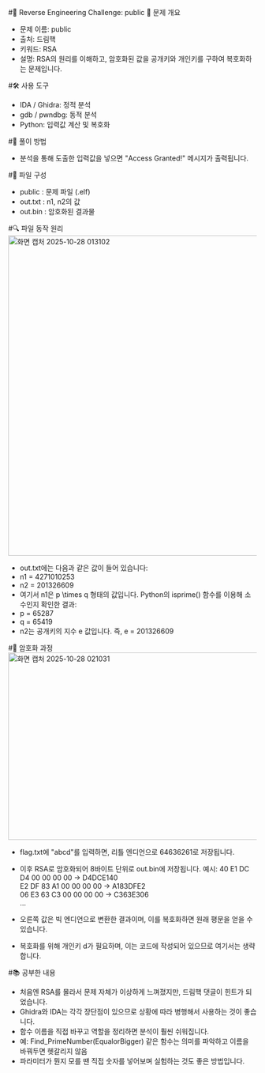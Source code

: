
#🧩 Reverse Engineering Challenge: public
📖 문제 개요
- 문제 이름: public
- 출처: 드림핵
- 키워드: RSA
- 설명: RSA의 원리를 이해하고, 암호화된 값을 공개키와 개인키를 구하여 복호화하는 문제입니다.

#🛠️ 사용 도구
- IDA / Ghidra: 정적 분석
- gdb / pwndbg: 동적 분석
- Python: 입력값 계산 및 복호화

#🚀 풀이 방법
- 분석을 통해 도출한 입력값을 넣으면 "Access Granted!" 메시지가 출력됩니다.

#📁 파일 구성
- public : 문제 파일 (.elf)
- out.txt : n1, n2의 값
- out.bin : 암호화된 결과물

#🔍 파일 동작 원리
<img width="678" height="648" alt="화면 캡처 2025-10-28 013102" src="https://github.com/user-attachments/assets/b9a0760a-06b6-4cd0-9064-3fb9188f23da" />
- out.txt에는 다음과 같은 값이 들어 있습니다:
- n1 = 4271010253
- n2 = 201326609
- 여기서 n1은 p \times q 형태의 값입니다.
Python의 isprime() 함수를 이용해 소수인지 확인한 결과:
- p = 65287
- q = 65419
- n2는 공개키의 지수 e 값입니다. 즉, e = 201326609

#🔐 암호화 과정
<img width="625" height="379" alt="화면 캡처 2025-10-28 021031" src="https://github.com/user-attachments/assets/72a2fc6c-dcda-4adb-92b7-b6b94e0c07b6" />
- flag.txt에 "abcd"를 입력하면, 리틀 엔디언으로 64636261로 저장됩니다.
- 이후 RSA로 암호화되어 8바이트 단위로 out.bin에 저장됩니다.
예시:
40 E1 DC D4 00 00 00 00 → D4DCE140  
E2 DF 83 A1 00 00 00 00 → A183DFE2  
06 E3 63 C3 00 00 00 00 → C363E306  
...


- 오른쪽 값은 빅 엔디언으로 변환한 결과이며, 이를 복호화하면 원래 평문을 얻을 수 있습니다.
- 복호화를 위해 개인키 d가 필요하며, 이는 코드에 작성되어 있으므로 여기서는 생략합니다.

#📚 공부한 내용
- 처음엔 RSA를 몰라서 문제 자체가 이상하게 느껴졌지만, 드림핵 댓글이 힌트가 되었습니다.
- Ghidra와 IDA는 각각 장단점이 있으므로 상황에 따라 병행해서 사용하는 것이 좋습니다.
- 함수 이름을 직접 바꾸고 역할을 정리하면 분석이 훨씬 쉬워집니다.
- 예: Find_PrimeNumber(EqualorBigger) 같은 함수는 의미를 파악하고 이름을 바꿔두면 헷갈리지 않음
- 파라미터가 뭔지 모를 땐 직접 숫자를 넣어보며 실험하는 것도 좋은 방법입니다.


